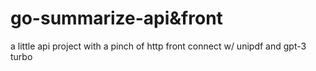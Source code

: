 # go-summarize-api&front
 a little api project with a pinch of http front connect w/ unipdf and gpt-3 turbo
